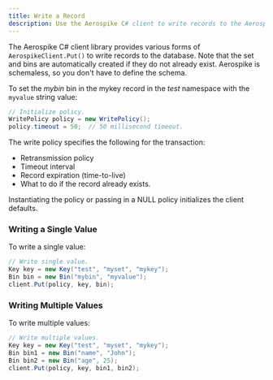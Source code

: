 ```yaml
---
title: Write a Record
description: Use the Aerospike C# client to write records to the Aerospike database.
---
```


The Aerospike C# client library provides various forms of `AerospikeClient.Put()` to write records to the database. Note that the set and bins are  automatically created if they do not already exist. Aerospike is schemaless, so you don't have to define the schema.

To set the _mybin_ bin in the mykey record in the _test_ namespace with the `myvalue` string value:

```cs
// Initialize policy.
WritePolicy policy = new WritePolicy();
policy.timeout = 50;  // 50 millisecond timeout.
```

The write policy specifies the following for the transaction:

- Retransmission policy
- Timeout interval
- Record expiration (time-to-live)
- What to do if the record already exists. 

Instantiating the policy or passing in a NULL policy initializes the client defaults.

### Writing a Single Value

To write a single value:

```cs
// Write single value.
Key key = new Key("test", "myset", "mykey");
Bin bin = new Bin("mybin", "myvalue");
client.Put(policy, key, bin);
```

### Writing Multiple Values

To write multiple values:

```cs
// Write multiple values.
Key key = new Key("test", "myset", "mykey");
Bin bin1 = new Bin("name", "John");
Bin bin2 = new Bin("age", 25);
client.Put(policy, key, bin1, bin2);
```

